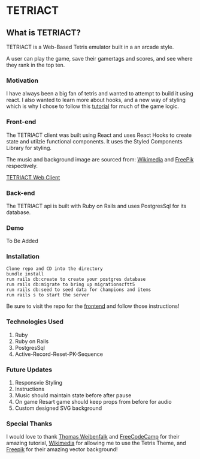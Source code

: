 # TETRIACT

## What is TETRIACT?
TETRIACT is a Web-Based Tetris emulator built in a an arcade style.

A user can play the game, save their gamertags and scores, and see where they rank in the top ten.

### Motivation
I have always been a big fan of tetris and wanted to attempt to build it using react.  I also wanted to learn more about hooks, and a new way of styling which is why I chose to follow this [tutorial](https://www.youtube.com/watch?v=ZGOaCxX8HIU&t=322s&ab_channel=freeCodeCamp.org) for much of the game logic.

### Front-end

The TETRIACT client was built using React and uses React Hooks to create state and utilzie functional components. It uses the Styled Components Library for styling.

The music and background image are sourced from:
[Wikimedia](https://commons.wikimedia.org/wiki/File:Tetris_theme.ogg) and [FreePik](https://www.freepik.com/vectors/background) respectively.

[TETRIACT Web Client](https://github.com/kmarks2013/tetriact-web-client)

### Back-end

The TETRIACT api is built with Ruby on Rails and uses PostgresSql for its database.

### Demo
To Be Added

### Installation

    Clone repo and CD into the directory
    bundle install
    run rails db:create to create your postgres database
    run rails db:migrate to bring up migrationscftt5
    run rails db:seed to seed data for champions and items
    run rails s to start the server

Be sure to visit the repo for the [frontend](https://github.com/kmarks2013/tetriact-web-client) and follow those instructions!

### Technologies Used

1. Ruby
2. Ruby on Rails
3. PostgresSql
4. Active-Record-Reset-PK-Sequence

### Future Updates

1. Responsvie Styling
2. Instructions
3. Music should maintain state before after pause
4. On game Resart game should keep props from before for audio
5. Custom designed SVG background

### Special Thanks
I would love to thank [Thomas Weibenfalk](weibenfalk.com) and [FreeCodeCamp](https://www.freecodecamp.org/news/react-hooks-tetris-game/) for their amazing tutorial, [Wikimedia](https://commons.wikimedia.org/wiki/File:Tetris_theme.ogg) for allowing me to use the Tetris Theme, and [Freepik](https://www.freepik.com/vectors/background") for their amazing vector background!

